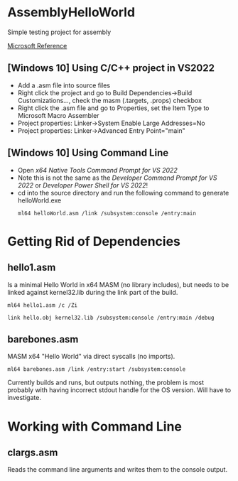 # AssemblyHelloWorld
Simple testing project for assembly


[Microsoft Reference](https://learn.microsoft.com/en-us/cpp/assembler/masm/microsoft-macro-assembler-reference?view=msvc-170)


## [Windows 10] Using C/C++ project in VS2022 

 - Add a .asm file into source files
 - Right click the project and go to Build Dependencies->Build Customizations..., check the masm (.targets, .props) checkbox
 - Right click the .asm file and go to Properties, set the Item Type to Microsoft Macro Assembler
 - Project properties: Linker->System Enable Large Addresses=No
 - Project properties: Linker->Advanced Entry Point="main"

## [Windows 10] Using Command Line

 - Open *x64 Native Tools Command Prompt for VS 2022*
 - Note this is not the same as the *Developer Command Prompt for VS 2022* or *Developer Power Shell for VS 2022*!
 - cd into the source directory and run the following command to generate helloWorld.exe
	```
	ml64 helloWorld.asm /link /subsystem:console /entry:main
	```

# Getting Rid of Dependencies

## hello1.asm

Is a minimal Hello World in x64 MASM (no library includes), but needs to be linked against kernel32.lib during the link part of the build.

```
ml64 hello1.asm /c /Zi
```

```
link hello.obj kernel32.lib /subsystem:console /entry:main /debug
```

## barebones.asm

MASM x64 "Hello World" via direct syscalls (no imports).

```
ml64 barebones.asm /link /entry:start /subsystem:console
```

Currently builds and runs, but outputs nothing, the problem is most probably with having incorrect stdout handle for the OS version. Will have to investigate.

# Working with Command Line

## clargs.asm

Reads the command line arguments and writes them to the console output.